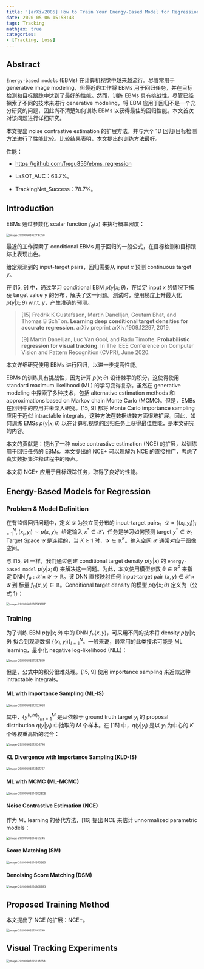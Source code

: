 ```yaml
---
title: '[arXiv2005] How to Train Your Energy-Based Model for Regression'
date: 2020-05-06 15:58:43
tags: Tracking
mathjax: true
categories:
- [Tracking, Loss]
---
```


## Abstract

`Energy-based models` (EBMs) 在计算机视觉中越来越流行。尽管常用于 generative image modeling，但最近的工作将 EBMs 用于回归任务，并在目标检测和目标跟踪中达到了最好的性能。然而，训练 EBMs 具有挑战性。尽管已经探索了不同的技术来进行 generative modeling，将 EBM 应用于回归不是一个充分研究的问题，因此尚不清楚如何训练 EBMs 以获得最佳的回归性能。本文首次对该问题进行详细研究。

本文提出 noise contrastive estimation 的扩展方法，并与六个 1D 回归/目标检测方法进行了性能比较。比较结果表明，本文提出的训练方法最好。

性能：

- https://github.com/fregu856/ebms_regression

- LaSOT_AUC：63.7%。
- TrackingNet_Success：78.7%。

## Introduction

EBMs 通过参数化 scalar function $f_\theta(x)$ 来执行概率密度：

<img src="https://i.loli.net/2020/05/06/gPLJZYyFAuiQX4d.png" alt="image-20200506162716258" style="zoom:50%;" />

最近的工作探索了 conditional EBMs 用于回归的一般公式，在目标检测和目标跟踪上表现出色。

给定观测到的 input-target pairs，回归需要从 input $x$ 预测 continuous target $y$。

在 [15, 9] 中，通过学习 conditional EBM $p(y|x;\theta)$，在给定 input $x$ 的情况下捕获 target value $y$ 的分布，解决了这一问题。测试时，使用梯度上升最大化 $p(y|x;\theta)$ w.r.t. $y$，产生准确的预测。

> [15] Fredrik K Gustafsson, Martin Danelljan, Goutam Bhat, and Thomas B Sch¨on. **Learning deep conditional target densities for accurate regression**. arXiv preprint arXiv:1909.12297, 2019.
>
> [9] Martin Danelljan, Luc Van Gool, and Radu Timofte. **Probabilistic regression for visual tracking**. In The IEEE Conference on Computer Vision and Pattern Recognition (CVPR), June 2020.

本文详细研究使用 EBMs 进行回归，以进一步提高性能。

EBMs 的训练具有挑战性，因为计算 $p(x;\theta)$ 设计棘手的积分，这使得使用  standard maximum likelihood (ML) 的学习变得复杂。虽然在 generative modeling 中探索了多种技术，包括 alternative estimation methods 和 approximations based on Markov chain Monte Carlo (MCMC)。但是，EMBs 在回归中的应用并未深入研究。[15, 9] 都将  Monte Carlo importance sampling 应用于近似 intractable integrals，这种方法在数据维数方面很难扩展。因此，如何训练 EMSs $p(y|x;\theta)$ 以在计算机视觉的回归任务上获得最佳性能，是本文研究的内容。

本文的贡献是：提出了一种 noise contrastive estimation (NCE) 的扩展，以训练用于回归任务的 EBMs。本文提出的 NCE+ 可以理解为 NCE 的直接推广，考虑了真实数据集注释过程中的噪声。

本文将 NCE+ 应用于目标跟踪任务，取得了良好的性能。

## Energy-Based Models for Regression

###  Problem & Model Definition

在有监督回归问题中，定义 $\mathcal D$ 为独立同分布的 input-target pairs，$\mathcal D = \{(x_i,y_i)\}^N_{i=1}, (x_i,y_i) \sim p(x,y)$。给定输入 $x^*\in \mathcal X$，任务是学习如何预测 target $y^*\in \mathcal Y$。Target Space $\mathcal Y$ 是连续的，当 $K\ge1$ 时，$\mathcal Y\in\mathbb R^K$。输入空间 $\mathcal X$ 通常对应于图像空间。

与 [15, 9] 一样，我们通过创建 conditional target density $p(y|x)$ 的 `energy-based model` $p(y|x;\theta)$ 来解决这一问题。为此，本文使用模型参数 $\theta\in \mathbb R^P$ 来指定 DNN $f_\theta:\mathcal X\times\mathcal Y\rightarrow \mathbb R$。该 DNN 直接映射任何 input-target pair $(x,y)\in\mathcal X\times\mathcal Y$ 到 标量 $f_\theta(x,y)\in \mathbb R$。Conditional target density 的模型 $p(y|x;\theta)$ 定义为（公式 1）：

<img src="https://i.loli.net/2020/05/06/sjDdXwQvE5CRimL.png" alt="image-20200506205541087" style="zoom:50%;" />

### Training

为了训练 EBM $p(y|x;\theta)$ 中的 DNN $f_\theta(x,y)$，可采用不同的技术将 density $p(y|x;\theta)$ 拟合到观测数据 $\{(x_i,y_i)\}_{i=1}^N$。一般来说，最常用的此类技术可能是 ML learning，最小化 negative log-likelihood (NLL)：

<img src="https://i.loli.net/2020/05/06/sJnom5HPrvTE1zk.png" alt="image-20200506211357809" style="zoom:50%;" />

但是，公式中的积分很难处理。[15, 9] 使用 importance sampling 来近似这种 intractable integrals。

#### ML with Importance Sampling (ML-IS)

<img src="https://i.loli.net/2020/05/06/cU8HdE5xfvRT4pu.png" alt="image-20200506212132668" style="zoom:50%;" />

其中，$\{y^{(i,m)}\}^M_{m=1}$ 是从依赖于 ground truth target $y_i$ 的 proposal distribution $q(y|y_i)$ 中抽取的 $M$ 个样本。在 [15] 中，$q(y|y_i)$ 是以 $y_i$ 为中心的 $K$ 个等权重高斯的混合：

<img src="https://i.loli.net/2020/05/06/AYQsSjT3qm2cCat.png" alt="image-20200506213134796" style="zoom:50%;" />

#### KL Divergence with Importance Sampling (KLD-IS)

<img src="https://i.loli.net/2020/05/06/UoMVzx3h5L9ceAG.png" alt="image-20200506213401747" style="zoom:50%;" />

#### ML with MCMC (ML-MCMC)

<img src="https://i.loli.net/2020/05/06/F9Am5QlTqH7hyaX.png" alt="image-20200506214202806" style="zoom:50%;" />

#### Noise Contrastive Estimation (NCE)

作为 ML learning 的替代方法，[16] 提出 NCE 来估计 unnormalized parametric models：

<img src="https://i.loli.net/2020/05/06/HStlRrVAoNb6GZw.png" alt="image-20200506214512245" style="zoom:50%;" />

#### Score Matching (SM)

<img src="https://i.loli.net/2020/05/06/Y24hxyqQpuVMASj.png" alt="image-20200506214643665" style="zoom:50%;" />

#### Denoising Score Matching (DSM)

<img src="https://i.loli.net/2020/05/06/GVeXWRoCjZMLaFU.png" alt="image-20200506214806683" style="zoom:50%;" />

##  Proposed Training Method

本文提出了 NCE 的扩展：NCE+。

<img src="https://i.loli.net/2020/05/06/hxmLUJPj8i1kdfH.png" alt="image-20200506215145790" style="zoom:50%;" />

## Visual Tracking Experiments

<img src="https://i.loli.net/2020/05/06/ge7azCrPWKuL9hj.png" alt="image-20200506215238768" style="zoom:50%;" />